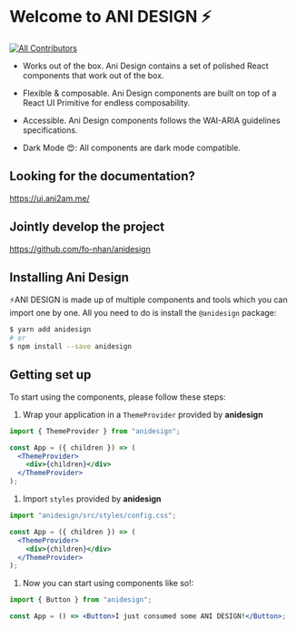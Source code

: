# Welcome to ANI DESIGN ⚡️

[![All Contributors](https://img.shields.io/badge/all_contributors-2-orange.svg?style=flat-square)](#contributors-)

- Works out of the box. Ani Design contains a set of polished React components
  that work out of the box.

- Flexible & composable. Ani Design components are built on top of a React UI
  Primitive for endless composability.

- Accessible. Ani Design components follows the WAI-ARIA guidelines
  specifications.

- Dark Mode 😍: All components are dark mode compatible.

## Looking for the documentation?

https://ui.ani2am.me/

## Jointly develop the project

https://github.com/fo-nhan/anidesign

## Installing Ani Design

⚡️ANI DESIGN is made up of multiple components and tools which you can import
one by one. All you need to do is install the `@anidesign` package:

```sh
$ yarn add anidesign
# or
$ npm install --save anidesign
```

## Getting set up

To start using the components, please follow these steps:

1. Wrap your application in a `ThemeProvider` provided by **anidesign**

```jsx
import { ThemeProvider } from "anidesign";

const App = ({ children }) => (
  <ThemeProvider>
    <div>{children}</div>
  </ThemeProvider>
);
```

1. Import `styles` provided by **anidesign**

```jsx
import "anidesign/src/styles/config.css";

const App = ({ children }) => (
  <ThemeProvider>
    <div>{children}</div>
  </ThemeProvider>
);
```

1. Now you can start using components like so!:

```jsx
import { Button } from "anidesign";

const App = () => <Button>I just consumed some ANI DESIGN!</Button>;
```
